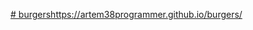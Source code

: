 [# burgers](https://artem38programmer.github.io/burgers/)https://artem38programmer.github.io/burgers/
